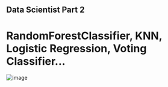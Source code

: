 ## Data Scientist Part 2
# RandomForestClassifier, KNN, Logistic Regression, Voting Classifier...

![image](https://github.com/user-attachments/assets/e286994e-f66f-4995-9156-9191f53dd48c)
